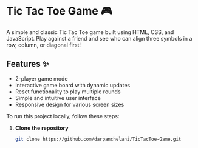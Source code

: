 # Tic Tac Toe Game 🎮

A simple and classic Tic Tac Toe game built using HTML, CSS, and JavaScript. Play against a friend and see who can align three symbols in a row, column, or diagonal first!

## Features ✨

- 2-player game mode
- Interactive game board with dynamic updates
- Reset functionality to play multiple rounds
- Simple and intuitive user interface
- Responsive design for various screen sizes



To run this project locally, follow these steps:

1. **Clone the repository**
   
   ```bash
   git clone https://github.com/darpanchelani/TicTacToe-Game.git

